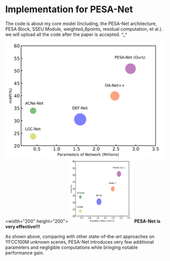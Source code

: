 # Implementation for PESA-Net
The code is about my core model (Including, the PESA-Net architecture, PESA Block, SSEU Module, weighted_8points, residual computation, et al.). we will upload all the code after the paper is accepted. ^_^

![img](https://github.com/Big-elite/PESA-Net/blob/master/Fig1.png)<width="200" height="200">
<img src=https://github.com/Big-elite/PESA-Net/blob/master/Fig1.png width="200" height="200">
**PESA-Net is very effective!!!**

As shown above, comparing with other state-of-the-art approaches on YFCC100M unknown scenes, PESA-Net introduces very few additional parameters and negligible computations while bringing notable performance gain.
